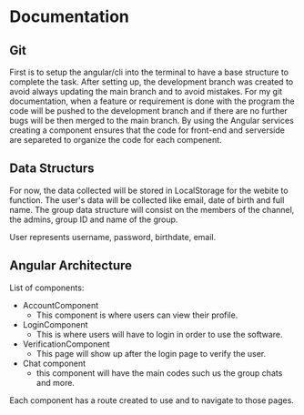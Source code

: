 # Documentation

## Git

First is to setup the angular/cli into the terminal to have a base structure to complete the task. After setting up, the development branch was created to avoid always updating the main branch and to avoid mistakes. For my git documentation, when a feature or requirement is done with the program the code will be pushed to the development branch and if there are no further bugs will be then merged to the main branch.
By using the Angular services creating a component ensures that the code for front-end and serverside are separeted to organize the code for each compenent.

## Data Structurs 

For now, the data collected will be stored in LocalStorage for the webite to function. The user's data will be collected like email, date of birth and full name. The group data structure will consist on the members of the channel, the admins, group ID and name of the group.

User represents username, password, birthdate, email.

## Angular Architecture
List of components:
- AccountComponent
    - This component is where users can view their profile. 
- LoginComponent
    - This is where users will have to login in order to use the software.
- VerificationComponent
    - This page will show up after the login page to verify the user.
- Chat component
    - this component will have the main codes such us the group chats and more.

Each component has a route created to use and to navigate to those pages.